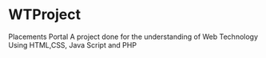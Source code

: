# WTProject
Placements Portal
A project done for the understanding of Web Technology
Using HTML,CSS, Java Script and PHP
